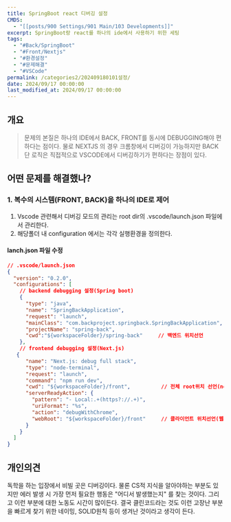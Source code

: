 ```yaml
---
title: SpringBoot react 디버깅 설정
CMDS:
  - "[[posts/900 Settings/901 Main/103 Developments]]"
excerpt: SpringBoot랑 react를 하나의 ide에서 사용하기 위한 세팅
tags:
  - "#Back/SpringBoot"
  - "#Front/Nextjs"
  - "#환경설정"
  - "#문제해결"
  - "#VSCode"
permalink: /categories2/202409180101설정/
date: 2024/09/17 00:00:00
last_modified_at: 2024/09/17 00:00:00
---
```

## 개요
> 문제의 본질은 하나의 IDE에서 BACK, FRONT를 동시에 DEBUGGING해야 편하다는 점이다. 물로 NEXTJS 의 경우 크롬창에서 디버깅이 가능하지만 BACK단 로직은 직접적으로 VSCODE에서 디버깅하기가 편하다는 장점이 있다.

## 어떤 문제를 해결했나?
### 1. 복수의 시스템(FRONT, BACK)을 하나의 IDE로 제어
1. Vscode 관련해서 디버깅 모드의 관리는 root dir의 .vscode/launch.json 파일에서 관리한다.
2.  해당폴더 내 configuration 에서는 각각 실행환경을 정의한다.

#### lanch.json 파일 수정
```json
// .vscode/launch.json
{
  "version": "0.2.0",
  "configurations": [
    // backend debugging 설정(Spring boot)
    {
      "type": "java",
      "name": "SpringBackApplication",
      "request": "launch",
      "mainClass": "com.backproject.springback.SpringBackApplication",
      "projectName": "spring-back",
      "cwd":"${workspaceFolder}/spring-back"     // 백엔드 위치선언
    },
    // frontend debugging 설정(Next.js)
   {
      "name": "Next.js: debug full stack",
      "type": "node-terminal",
      "request": "launch",
      "command": "npm run dev",
      "cwd": "${workspaceFolder}/front",          // 전체 root위치 선언(node.js)
      "serverReadyAction": {
        "pattern": "- Local:.+(https?://.+)",
        "uriFormat": "%s",
        "action": "debugWithChrome",
        "webRoot": "${workspaceFolder}/front"     // 클라이언트 위치선언(웹 리소스)
      }
    }
  ]
}
```


## 개인의견
독학을 하는 입장에서 비빌 곳은 디버깅이다. 물론 CS적 지식을 알아야하는 부분도 있지만 에러 발생 시 가장 먼저 필요한 행동은 "어디서 발생했는지" 를 찾는 것이다. 그리고 이런 부분에 대한 노동도 시간이 많이든다.
결국 클린코드라는 것도 이런 고장난 부분을 빠르게 찾기 위한 네이밍, SOLID원칙 등이 생겨난 것이라고 생각이 든다.
